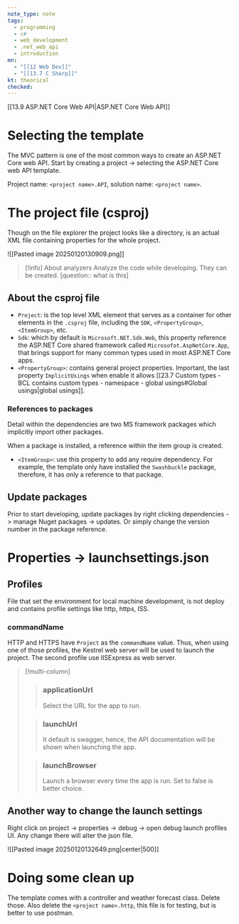 ```yaml
---
note_type: note
tags:
  - programming
  - c#
  - web_development
  - .net_web_api
  - introduction
mn:
  - "[[12 Web Dev]]"
  - "[[13.7 C Sharp]]"
kt: theorical
checked:
---
```

[[13.9 ASP.NET Core Web API|ASP.NET Core Web API]]

# Selecting the template
The MVC pattern is one of the most common ways to create an ASP.NET Core web API. Start by creating a project -> selecting the ASP.NET Core web API template. 

Project name: `<project name>.API`, solution name: `<project name>`. 

# The project file (csproj)
Though on the file explorer the project looks like a directory, is an actual XML file containing properties for the whole project. 

![[Pasted image 20250120130909.png]]


>[!info] About analyzers
>Analyze the code while developing. They can be created. [question:: what is this]

## About the csproj file
- `Project`: is the top level XML element that serves as a container for other elements in the `.csproj` file, including the `SDK`, `<PropertyGroup>`, `<ItemGroup>`, etc. 
- `Sdk`: which by default is `Microsoft.NET.Sdk.Web`, this property reference the ASP.NET Core shared framework called `Microsofot.AspNetCore.App`, that brings support for many common types used in most ASP.NET Core apps.
- `<PropertyGroup>`: contains general project properties. Important, the last property `ImplicitUsings` when enable it allows [[23.7 Custom types - BCL contains custom types - namespace - global usings#Global usings|global usings]].
### References to packages
Detail within the dependencies are two MS framework packages which implicitly import other packages. 

When a package is installed, a reference within the item group is created. 
- `<ItemGroup>`: use this property to add any require dependency. For example, the template only have installed the `Swashbuckle` package, therefore, it has only a reference to that package. 
## Update packages
Prior to start developing, update packages by right clicking dependencies -> manage Nuget packages -> updates. Or simply change the version number in the package reference. 

# Properties -> launchsettings.json
## Profiles
File that set the environment for local machine development, is not deploy and contains profile settings like http, https, ISS. 
### commandName
HTTP and HTTPS have `Project` as the `commandName` value. Thus, when using one of those profiles, the Kestrel web server will be used to launch the project. The second profile use IISExpress as web server. 

>[!multi-column]
>
>>### applicationUrl
>>Select the URL for the app to run. 
>
>>### launchUrl
>>It default is swagger, hence, the API documentation will be shown when launching the app. 
>
>>### launchBrowser
>>Launch a browser every time the app is run. Set to false is better choice. 

## Another way to change the launch settings
Right click on project -> properties -> debug -> open debug launch profiles UI. Any change there will alter the json file. 

![[Pasted image 20250120132649.png|center|500]]

# Doing some clean up
The template comes with a controller and weather forecast class. Delete those. Also delete the `<project name>.http`, this file is for testing, but is better to use postman. 
